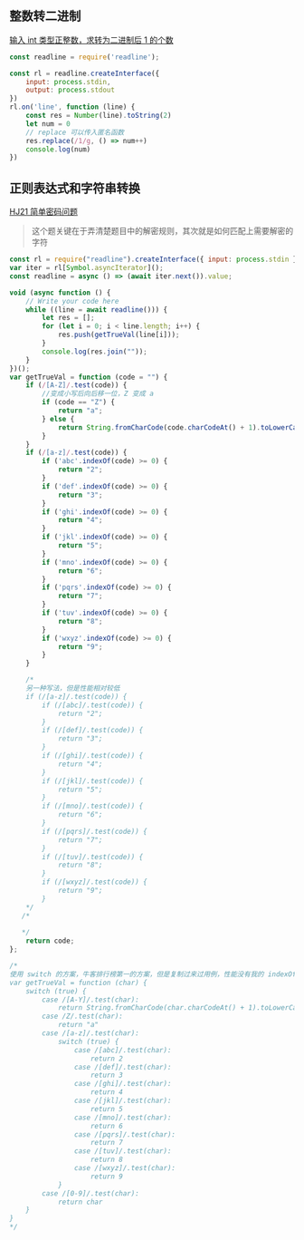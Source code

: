 ## 整数转二进制
[输入 int 类型正整数，求转为二进制后 1 的个数](
https://www.nowcoder.com/practice/440f16e490a0404786865e99c6ad91c9?tpId=37&tqId=21238&rp=1&ru=/exam/oj/ta&qru=/exam/oj/ta&sourceUrl=%2Fexam%2Foj%2Fta%3Fdifficulty%3D1%26page%3D1%26pageSize%3D50%26search%3D%26tpId%3D37%26type%3D37&difficulty=2&judgeStatus=undefined&tags=&title=)
```js
const readline = require('readline');

const rl = readline.createInterface({
    input: process.stdin,
    output: process.stdout
})
rl.on('line', function (line) {
    const res = Number(line).toString(2)
    let num = 0
    // replace 可以传入匿名函数
    res.replace(/1/g, () => num++)
    console.log(num)
})
```

## 正则表达式和字符串转换
[HJ21 简单密码问题](https://www.nowcoder.com/practice/7960b5038a2142a18e27e4c733855dac?tpId=37&tags=&title=&difficulty=2&judgeStatus=0&rp=1&sourceUrl=%2Fexam%2Foj%2Fta%3Fdifficulty%3D1%26page%3D1%26pageSize%3D50%26search%3D%26tpId%3D37%26type%3D37)

> 这个题关键在于弄清楚题目中的解密规则，其次就是如何匹配上需要解密的字符
```js
const rl = require("readline").createInterface({ input: process.stdin });
var iter = rl[Symbol.asyncIterator]();
const readline = async () => (await iter.next()).value;

void (async function () {
    // Write your code here
    while ((line = await readline())) {
        let res = [];
        for (let i = 0; i < line.length; i++) {
            res.push(getTrueVal(line[i]));
        }
        console.log(res.join(""));
    }
})();
var getTrueVal = function (code = "") {
    if (/[A-Z]/.test(code)) {
        //变成小写后向后移一位，Z 变成 a
        if (code == "Z") {
            return "a";
        } else {
            return String.fromCharCode(code.charCodeAt() + 1).toLowerCase();
        }
    }
    if (/[a-z]/.test(code)) {
        if ('abc'.indexOf(code) >= 0) {
            return "2";
        }
        if ('def'.indexOf(code) >= 0) {
            return "3";
        }
        if ('ghi'.indexOf(code) >= 0) {
            return "4";
        }
        if ('jkl'.indexOf(code) >= 0) {
            return "5";
        }
        if ('mno'.indexOf(code) >= 0) {
            return "6";
        }
        if ('pqrs'.indexOf(code) >= 0) {
            return "7";
        }
        if ('tuv'.indexOf(code) >= 0) {
            return "8";
        }
        if ('wxyz'.indexOf(code) >= 0) {
            return "9";
        }
    }

    /*
    另一种写法，但是性能相对较低
    if (/[a-z]/.test(code)) {
        if (/[abc]/.test(code)) {
            return "2";
        }
        if (/[def]/.test(code)) {
            return "3";
        }
        if (/[ghi]/.test(code)) {
            return "4";
        }
        if (/[jkl]/.test(code)) {
            return "5";
        }
        if (/[mno]/.test(code)) {
            return "6";
        }
        if (/[pqrs]/.test(code)) {
            return "7";
        }
        if (/[tuv]/.test(code)) {
            return "8";
        }
        if (/[wxyz]/.test(code)) {
            return "9";
        }
    */
   /*
   
   */
    return code;
};

/*
使用 switch 的方案，牛客排行榜第一的方案，但是复制过来过用例，性能没有我的 indexOf 方案高
var getTrueVal = function (char) {
    switch (true) {
        case /[A-Y]/.test(char):
            return String.fromCharCode(char.charCodeAt() + 1).toLowerCase()
        case /Z/.test(char):
            return "a"
        case /[a-z]/.test(char):
            switch (true) {
                case /[abc]/.test(char):
                    return 2
                case /[def]/.test(char):
                    return 3
                case /[ghi]/.test(char):
                    return 4
                case /[jkl]/.test(char):
                    return 5
                case /[mno]/.test(char):
                    return 6
                case /[pqrs]/.test(char):
                    return 7
                case /[tuv]/.test(char):
                    return 8
                case /[wxyz]/.test(char):
                    return 9
            }
        case /[0-9]/.test(char):
            return char
    }
}
*/

```